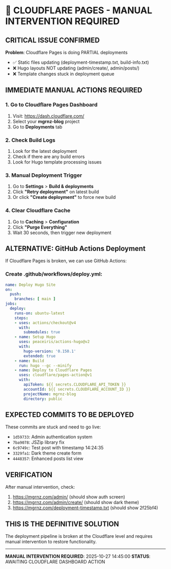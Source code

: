 # 🚨 CLOUDFLARE PAGES - MANUAL INTERVENTION REQUIRED

## CRITICAL ISSUE CONFIRMED

**Problem**: Cloudflare Pages is doing PARTIAL deployments
- ✅ Static files updating (deployment-timestamp.txt, build-info.txt)
- ❌ Hugo layouts NOT updating (admin/create/, admin/posts/)
- ❌ Template changes stuck in deployment queue

## IMMEDIATE MANUAL ACTIONS REQUIRED

### 1. Go to Cloudflare Pages Dashboard
1. Visit: https://dash.cloudflare.com/
2. Select your **mgrnz-blog** project
3. Go to **Deployments** tab

### 2. Check Build Logs
1. Look for the latest deployment
2. Check if there are any build errors
3. Look for Hugo template processing issues

### 3. Manual Deployment Trigger
1. Go to **Settings** > **Build & deployments**
2. Click **"Retry deployment"** on latest build
3. Or click **"Create deployment"** to force new build

### 4. Clear Cloudflare Cache
1. Go to **Caching** > **Configuration**
2. Click **"Purge Everything"**
3. Wait 30 seconds, then trigger new deployment

## ALTERNATIVE: GitHub Actions Deployment

If Cloudflare Pages is broken, we can use GitHub Actions:

### Create .github/workflows/deploy.yml:
```yaml
name: Deploy Hugo Site
on:
  push:
    branches: [ main ]
jobs:
  deploy:
    runs-on: ubuntu-latest
    steps:
    - uses: actions/checkout@v4
      with:
        submodules: true
    - name: Setup Hugo
      uses: peaceiris/actions-hugo@v2
      with:
        hugo-version: '0.150.1'
        extended: true
    - name: Build
      run: hugo --gc --minify
    - name: Deploy to Cloudflare Pages
      uses: cloudflare/pages-action@v1
      with:
        apiToken: ${{ secrets.CLOUDFLARE_API_TOKEN }}
        accountId: ${{ secrets.CLOUDFLARE_ACCOUNT_ID }}
        projectName: mgrnz-blog
        directory: public
```

## EXPECTED COMMITS TO BE DEPLOYED

These commits are stuck and need to go live:
- `1d59733`: Admin authentication system
- `7ba9078`: JSZip library fix
- `6c9749c`: Test post with timestamp 14:24:35
- `3329fa1`: Dark theme create form
- `4448357`: Enhanced posts list view

## VERIFICATION

After manual intervention, check:
1. https://mgrnz.com/admin/ (should show auth screen)
2. https://mgrnz.com/admin/create/ (should show dark theme)
3. https://mgrnz.com/deployment-timestamp.txt (should show 2f25bf4)

## THIS IS THE DEFINITIVE SOLUTION

The deployment pipeline is broken at the Cloudflare level and requires manual intervention to restore functionality.

---

**MANUAL INTERVENTION REQUIRED**: 2025-10-27 14:45:00
**STATUS**: AWAITING CLOUDFLARE DASHBOARD ACTION